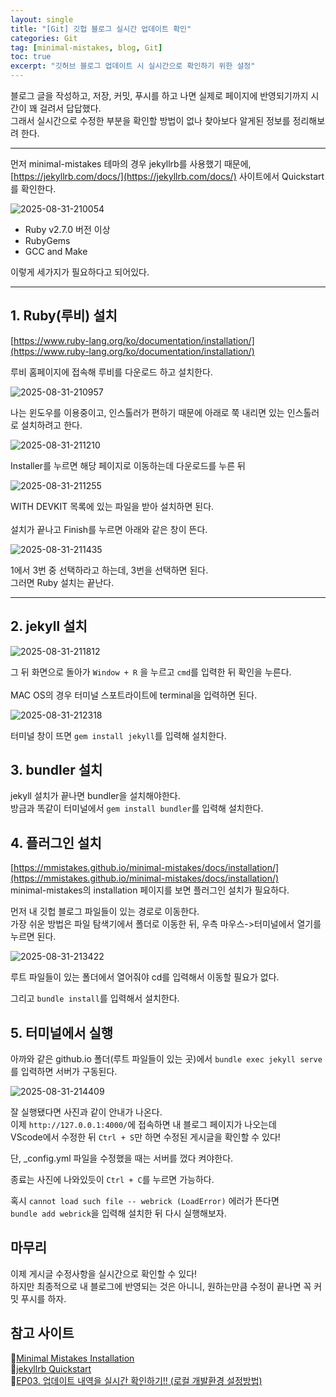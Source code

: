 ```yaml
---
layout: single
title: "[Git] 깃헙 블로그 실시간 업데이트 확인"
categories: Git
tag: [minimal-mistakes, blog, Git]
toc: true
excerpt: "깃허브 블로그 업데이트 시 실시간으로 확인하기 위한 설정"
---
```


블로그 글을 작성하고, 저장, 커밋, 푸시를 하고 나면 실제로 페이지에 반영되기까지 시간이 꽤 걸려서 답답했다. <br>
그래서 실시간으로 수정한 부분을 확인할 방법이 없나 찾아보다 알게된 정보를 정리해보려 한다.<br>


* * *


먼저 minimal-mistakes 테마의 경우 jekyllrb를 사용했기 때문에, [https://jekyllrb.com/docs/](https://jekyllrb.com/docs/) 사이트에서 Quickstart를 확인한다.

![2025-08-31-210054]({{site.url}}/images/2025-08-31-blog-realtime/2025-08-31-210054.png)

- Ruby v2.7.0 버전 이상
- RubyGems
- GCC and Make

이렇게 세가지가 필요하다고 되어있다. 


* * *

## 1. Ruby(루비) 설치

[https://www.ruby-lang.org/ko/documentation/installation/](https://www.ruby-lang.org/ko/documentation/installation/)

루비 홈페이지에 접속해 루비를 다운로드 하고 설치한다.

![2025-08-31-210957]({{site.url}}/images/2025-08-31-blog-realtime/2025-08-31-210957.png)

나는 윈도우를 이용중이고, 인스톨러가 편하기 때문에 아래로 쭉 내리면 있는 인스톨러로 설치하려고 한다.

![2025-08-31-211210]({{site.url}}/images/2025-08-31-blog-realtime/2025-08-31-211210.png)


Installer를 누르면 해당 페이지로 이동하는데 다운로드를 누른 뒤

![2025-08-31-211255]({{site.url}}/images/2025-08-31-blog-realtime/2025-08-31-211255.png)


WITH DEVKIT 목록에 있는 파일을 받아 설치하면 된다.<br><br>
설치가 끝나고 Finish를 누르면 아래와 같은 창이 뜬다.<br>

![2025-08-31-211435]({{site.url}}/images/2025-08-31-blog-realtime/2025-08-31-211435.png)

1에서 3번 중 선택하라고 하는데, 3번을 선택하면 된다.<br>
그러면 Ruby 설치는 끝난다.<br>

* * *

## 2. jekyll 설치

![2025-08-31-211812]({{site.url}}/images/2025-08-31-blog-realtime/2025-08-31-211812.png)

그 뒤 화면으로 돌아가 `Window + R` 을 누르고 `cmd`를 입력한 뒤 확인을 누른다.<br><br>
MAC OS의 경우 터미널 스포트라이트에 terminal을 입력하면 된다.<br>

![2025-08-31-212318]({{site.url}}/images/2025-08-31-blog-realtime/2025-08-31-212318.png)

터미널 창이 뜨면 `gem install jekyll`를 입력해 설치한다.<br>

## 3. bundler 설치

jekyll 설치가 끝나면 bundler을 설치해야한다.<br>
방금과 똑같이 터미널에서 `gem install bundler`를 입력해 설치한다.<br>

## 4. 플러그인 설치

[https://mmistakes.github.io/minimal-mistakes/docs/installation/](https://mmistakes.github.io/minimal-mistakes/docs/installation/)<br>
minimal-mistakes의 installation 페이지를 보면 플러그인 설치가 필요하다.<br>

먼저 내 깃헙 블로그 파일들이 있는 경로로 이동한다.<br>
가장 쉬운 방법은 파일 탐색기에서 폴더로 이동한 뒤, 우측 마우스->터미널에서 열기를 누르면 된다.<br>

![2025-08-31-213422]({{site.url}}/images/2025-08-31-blog-realtime/2025-08-31-213422.png)

루트 파일들이 있는 폴더에서 열어줘야 cd를 입력해서 이동할 필요가 없다.<br>

그리고 `bundle install`를 입력해서 설치한다.<br>

## 5. 터미널에서 실행

아까와 같은 github.io 폴더(루트 파일들이 있는 곳)에서 `bundle exec jekyll serve`를 입력하면 서버가 구동된다.<br>

![2025-08-31-214409]({{site.url}}/images/2025-08-31-blog-realtime/2025-08-31-214409.png)

잘 실행됐다면 사진과 같이 안내가 나온다.<br>
이제 `http://127.0.0.1:4000/`에 접속하면 내 블로그 페이지가 나오는데 <br>
VScode에서 수정한 뒤 `Ctrl + S`만 하면 수정된 게시글을 확인할 수 있다!<br>

단, _config.yml 파일을 수정했을 때는 서버를 껐다 켜야한다.<br>

종료는 사진에 나와있듯이 `Ctrl + C`를 누르면 가능하다.<br>

혹시 `cannot load such file -- webrick (LoadError)` 에러가 뜬다면<br>
`bundle add webrick`을 입력해 설치한 뒤 다시 실행해보자.<br>

## 마무리
이제 게시글 수정사항을 실시간으로 확인할 수 있다!<br>
하지만 최종적으로 내 블로그에 반영되는 것은 아니니, 원하는만큼 수정이 끝나면 꼭 커밋 푸시를 하자.<br>

## 참고 사이트
🔗[Minimal Mistakes Installation](https://mmistakes.github.io/minimal-mistakes/docs/installation/)<br>
🔗[jekyllrb Quickstart](https://jekyllrb.com/docs/)<br>
🔗[EP03. 업데이트 내역을 실시간 확인하기!! (로컬 개발환경 설정방법)](https://youtu.be/0TeHUqSAb6Q/)<br>